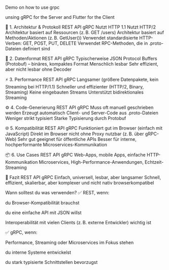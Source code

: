 Demo on how to use grpc 

unsing gRPC for the Server and Flutter for the Client

🧩 1. Architektur & Protokoll
REST API	gRPC
Nutzt HTTP 1.1	Nutzt HTTP/2
Architektur basiert auf Ressourcen (z. B. GET /users)	Architektur basiert auf Methoden/Aktionen (z. B. GetUser())
Verwendet standardisierte HTTP-Verben: GET, POST, PUT, DELETE	Verwendet RPC-Methoden, die in .proto-Dateien definiert sind

🧾 2. Datenformat
REST API	gRPC
Typischerweise JSON	Protocol Buffers (Protobuf) – binäres, kompaktes Format
Menschlich lesbar	Sehr effizient, aber nicht lesbar ohne Decoder

⚡ 3. Performance
REST API	gRPC
Langsamer (größere Datenpakete, kein Streaming bei HTTP/1.1)	Schneller und effizienter (HTTP/2, Binary, Streaming)
Keine eingebauten Streams	Unterstützt bidirektionales Streaming

⚙️ 4. Code-Generierung
REST API	gRPC
Muss oft manuell geschrieben werden	Erzeugt automatisch Client- und Server-Code aus .proto-Dateien
Weniger strikt typisiert	Starke Typisierung durch Protobuf

🌐 5. Kompatibilität
REST API	gRPC
Funktioniert gut im Browser (einfach mit JavaScript)	Direkt im Browser nicht ohne Proxy nutzbar (z. B. über gRPC-Web)
Sehr gut geeignet für öffentliche APIs	Besser für interne, hochperformante Microservices-Kommunikation

📦 6. Use Cases
REST API	gRPC
Web-Apps, mobile Apps, einfache HTTP-Kommunikation	Microservices, High-Performance-Anwendungen, Echtzeit-Streaming

🧠 Fazit
REST API	gRPC
Einfach, universell, lesbar, aber langsamer	Schnell, effizient, skalierbar, aber komplexer und nicht nativ browserkompatibel

Wann solltest du was verwenden?
✅ REST, wenn:

du Browser-Kompatibilität brauchst

du eine einfache API mit JSON willst

Interoperabilität mit vielen Clients (z. B. externe Entwickler) wichtig ist

✅ gRPC, wenn:

Performance, Streaming oder Microservices im Fokus stehen

du interne Systeme entwickelst

du stark typisierte Schnittstellen bevorzugst


